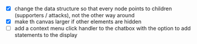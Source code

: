 
 - [x] change the data structure so that every node points to children (supporters / attacks), not the other way around
 - [x] make th canvas larger if other elements are hidden
 - [ ] add a context menu click handler to the chatbox with the option to add statements to the display